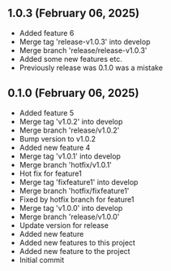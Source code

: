 ## 1.0.3 (February 06, 2025)
  - Added feature 6
  - Merge tag 'release-v1.0.3' into develop
  - Merge branch 'release/release-v1.0.3'
  - Added some new features etc.
  - Previously release was 0.1.0 was a mistake

## 0.1.0 (February 06, 2025)
  - Added feature 5
  - Merge tag 'v1.0.2' into develop
  - Merge branch 'release/v1.0.2'
  - Bump version to v1.0.2
  - Added new feature 4
  - Merge tag 'v1.0.1' into develop
  - Merge branch 'hotfix/v1.0.1'
  - Hot fix for feature1
  - Merge tag 'fixfeature1' into develop
  - Merge branch 'hotfix/fixfeature1'
  - Fixed by hotfix branch for feature1
  - Merge tag 'v1.0.0' into develop
  - Merge branch 'release/v1.0.0'
  - Update version for release
  - Added new feature
  - Added new features to this project
  - Added new feature to the project
  - Initial commit

